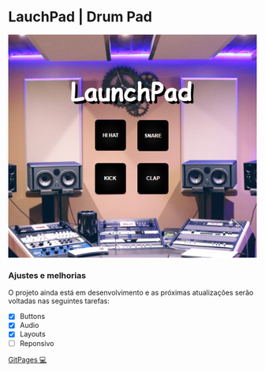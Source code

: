 # LauchPad | Drum Pad

<!---Esses são exemplos. Veja https://shields.io para outras pessoas ou para personalizar este conjunto de escudos. Você pode querer incluir dependências, status do projeto e informações de licença aqui--->


<img src="./assents/launchpad.png" alt="exemplo imagem">


### Ajustes e melhorias

O projeto ainda está em desenvolvimento e as próximas atualizações serão voltadas nas seguintes tarefas:

- [x] Buttons
- [x] Audio
- [x] Layouts
- [ ] Reponsivo

<a href="https://almirjrdev.github.io/Lauchpad/">GitPages 💻






